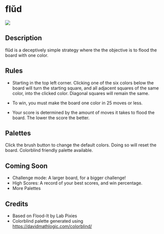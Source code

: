 # flŭd
![](https://github.com/vinceoct/flud/blob/bfe2f926da868535718ad0134247d82211970d97/images/palettes.gif)

## Description
flŭd is a deceptively simple strategy where the the objective is to flood the board with one color.

## Rules

- Starting in the top left corner. Clicking one of the six colors below the board will turn the starting square, and all adjacent squares of the same color, into the clicked color. Diagonal squares will remain the same. 

- To win, you must make the board one color in 25 moves or less. 

- Your score is determined by the amount of moves it takes to flood the board. The lower the score the better. 

## Palettes

Click the brush button to change the default colors. Doing so will reset the board. Colorblind friendly palette available. 

## Coming Soon

- Challenge mode: A larger board, for a bigger challenge!
- High Scores: A record of your best scores, and win percentage. 
- More Palettes

## Credits

- Based on Flood-It by Lab Pixies
- Colorblind palette generated using https://davidmathlogic.com/colorblind/ 
